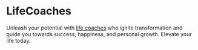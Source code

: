 # LifeCoaches
Unleash your potential with [life coaches](CoachAppNow.com) who ignite transformation and guide you towards success, happiness, and personal growth. Elevate your life today.
